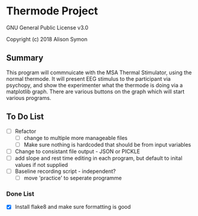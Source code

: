 # Thermode Project #

GNU General Public License v3.0

Copyright (c) 2018 Alison Symon

## Summary ##

This program will commnuicate with the MSA Thermal Stimulator, using the normal thermode. It will present EEG stimulus to the participant via psychopy, and show the experimenter what the thermode is doing via a matplotlib graph.
There are various buttons on the graph which will start various programs.

## To Do List ##

- [ ] Refactor
  - [ ] change to multiple more manageable files
  - [ ] Make sure nothing is hardcoded that should be from input variables
- [ ] Change to consistant file output - JSON or PICKLE
- [ ] add slope and rest time editing in each program, but default to inital values if not supplied
- [ ] Baseline recording script - independent?
  - [ ] move 'practice' to seperate programme

### Done List ###

- [x] Install flake8 and make sure formatting is good


